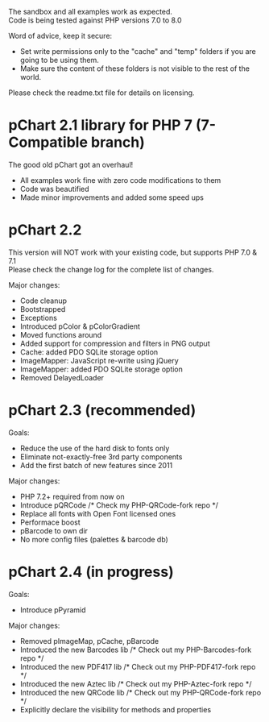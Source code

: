  The sandbox and all examples work as expected.<br />
 Code is being tested against PHP versions 7.0 to 8.0
 
 Word of advice, keep it secure:
 - Set write permissions only to the "cache" and "temp" folders if you are going to be using them.
 - Make sure the content of these folders is not visible to the rest of the world.
 
 Please check the readme.txt file for details on licensing.
 

pChart 2.1 library for PHP 7 (7-Compatible branch)
===================

The good old pChart got an overhaul!

 - All examples work fine with zero code modifications to them
 - Code was beautified
 - Made minor improvements and added some speed ups


pChart 2.2
===================
This version will NOT work with your existing code, but supports PHP 7.0 & 7.1<br />
Please check the change log for the complete list of changes.<br />

Major changes:
 - Code cleanup
 - Bootstrapped
 - Exceptions
 - Introduced pColor & pColorGradient
 - Moved functions around
 - Added support for compression and filters in PNG output
 - Cache: added PDO SQLite storage option
 - ImageMapper: JavaScript re-write using jQuery
 - ImageMapper: added PDO SQLite storage option
 - Removed DelayedLoader


 pChart 2.3 (recommended)
===================
Goals:
 - Reduce the use of the hard disk to fonts only
 - Eliminate not-exactly-free 3rd party components
 - Add the first batch of new features since 2011

Major changes:
 - PHP 7.2+ required from now on
 - Introduce pQRCode /* Check my PHP-QRCode-fork repo */
 - Replace all fonts with Open Font licensed ones
 - Performace boost
 - pBarcode to own dir
 - No more config files (palettes & barcode db)


  pChart 2.4 (in progress)
===================
Goals:
 - Introduce pPyramid

Major changes:
 - Removed pImageMap, pCache, pBarcode
 - Introduced the new Barcodes lib /* Check out my PHP-Barcodes-fork repo */
 - Introduced the new PDF417 lib /* Check out my PHP-PDF417-fork repo */
 - Introduced the new Aztec lib /* Check out my PHP-Aztec-fork repo */
 - Introduced the new QRCode lib /* Check out my PHP-QRCode-fork repo */
 - Explicitly declare the visibility for methods and properties
